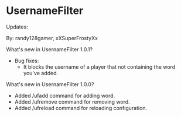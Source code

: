 # UsernameFilter

Updates:

By: randy128gamer, xXSuperFrostyXx

What's new in UsernameFilter 1.0.1?

- Bug fixes:
  - It blocks the username of a player that not containing the word you've added.

What's new in UsernameFilter 1.0.0?

- Added /ufadd <word> command for adding word.
- Added /ufremove <word> command for removing word.
- Added /ufreload command for reloading configuration.

